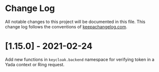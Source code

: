 # Change Log
All notable changes to this project will be documented in this file. 
This change log follows the conventions of [keepachangelog.com](http://keepachangelog.com/).

# [1.15.0] - 2021-02-24

Add new functions in `keycloak.backend` namespace for verifying token in a Yada context or Ring request.

